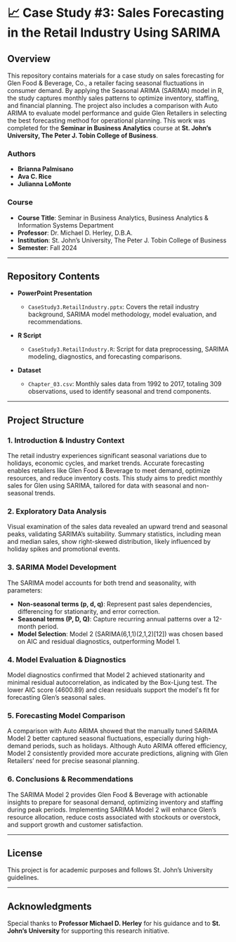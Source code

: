 # 📈 Case Study #3: Sales Forecasting in the Retail Industry Using SARIMA

## Overview
This repository contains materials for a case study on sales forecasting for Glen Food & Beverage, Co., a retailer facing seasonal fluctuations in consumer demand. By applying the Seasonal ARIMA (SARIMA) model in R, the study captures monthly sales patterns to optimize inventory, staffing, and financial planning. The project also includes a comparison with Auto ARIMA to evaluate model performance and guide Glen Retailers in selecting the best forecasting method for operational planning. This work was completed for the **Seminar in Business Analytics** course at **St. John’s University, The Peter J. Tobin College of Business**.

### Authors
- **Brianna Palmisano**
- **Ava C. Rice**
- **Julianna LoMonte**

### Course
- **Course Title**: Seminar in Business Analytics, Business Analytics & Information Systems Department
- **Professor**: Dr. Michael D. Herley, D.B.A.
- **Institution**: St. John’s University, The Peter J. Tobin College of Business
- **Semester**: Fall 2024

---

## Repository Contents
- **PowerPoint Presentation**  
  - `CaseStudy3.RetailIndustry.pptx`: Covers the retail industry background, SARIMA model methodology, model evaluation, and recommendations.

- **R Script**  
  - `CaseStudy3.RetailIndustry.R`: Script for data preprocessing, SARIMA modeling, diagnostics, and forecasting comparisons.

- **Dataset**  
  - `Chapter_03.csv`: Monthly sales data from 1992 to 2017, totaling 309 observations, used to identify seasonal and trend components.

---

## Project Structure

### 1. Introduction & Industry Context  
   The retail industry experiences significant seasonal variations due to holidays, economic cycles, and market trends. Accurate forecasting enables retailers like Glen Food & Beverage to meet demand, optimize resources, and reduce inventory costs. This study aims to predict monthly sales for Glen using SARIMA, tailored for data with seasonal and non-seasonal trends.

### 2. Exploratory Data Analysis  
   Visual examination of the sales data revealed an upward trend and seasonal peaks, validating SARIMA’s suitability. Summary statistics, including mean and median sales, show right-skewed distribution, likely influenced by holiday spikes and promotional events.

### 3. SARIMA Model Development  
   The SARIMA model accounts for both trend and seasonality, with parameters:
   - **Non-seasonal terms (p, d, q)**: Represent past sales dependencies, differencing for stationarity, and error correction.
   - **Seasonal terms (P, D, Q)**: Capture recurring annual patterns over a 12-month period.
   - **Model Selection**: Model 2 (SARIMA(6,1,1)(2,1,2)[12]) was chosen based on AIC and residual diagnostics, outperforming Model 1.

### 4. Model Evaluation & Diagnostics  
   Model diagnostics confirmed that Model 2 achieved stationarity and minimal residual autocorrelation, as indicated by the Box-Ljung test. The lower AIC score (4600.89) and clean residuals support the model's fit for forecasting Glen’s seasonal sales.

### 5. Forecasting Model Comparison  
   A comparison with Auto ARIMA showed that the manually tuned SARIMA Model 2 better captured seasonal fluctuations, especially during high-demand periods, such as holidays. Although Auto ARIMA offered efficiency, Model 2 consistently provided more accurate predictions, aligning with Glen Retailers’ need for precise seasonal planning.

### 6. Conclusions & Recommendations  
   The SARIMA Model 2 provides Glen Food & Beverage with actionable insights to prepare for seasonal demand, optimizing inventory and staffing during peak periods. Implementing SARIMA Model 2 will enhance Glen’s resource allocation, reduce costs associated with stockouts or overstock, and support growth and customer satisfaction.

---

## License
This project is for academic purposes and follows St. John’s University guidelines.

---

## Acknowledgments
Special thanks to **Professor Michael D. Herley** for his guidance and to **St. John’s University** for supporting this research initiative.

